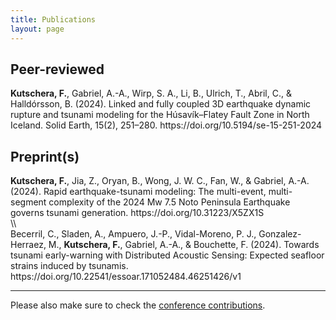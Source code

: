 ```yaml
---
title: Publications
layout: page
---
```


## Peer-reviewed 

<div style="text-align: left"> <b>Kutschera, F.</b>, Gabriel, A.-A., Wirp, S. A., Li, B., Ulrich, T., Abril, C., & Halldórsson, B. (2024). Linked and fully coupled 3D earthquake dynamic rupture and tsunami modeling for the Húsavík–Flatey Fault Zone in North Iceland. Solid Earth, 15(2), 251–280. https://doi.org/10.5194/se-15-251-2024 </div>


## Preprint(s)

<div style="text-align: left"> <b>Kutschera, F.</b>, Jia, Z., Oryan, B., Wong, J. W. C., Fan, W., & Gabriel, A.-A. (2024). Rapid earthquake-tsunami modeling: The multi-event, multi-segment complexity of the 2024 Mw 7.5 Noto Peninsula Earthquake governs tsunami generation. https://doi.org/10.31223/X5ZX1S </div>
\\
<div style="text-align: left"> Becerril, C., Sladen, A., Ampuero, J.-P., Vidal-Moreno, P. J., Gonzalez-Herraez, M., <b>Kutschera, F.</b>, Gabriel, A.-A., & Bouchette, F. (2024). Towards tsunami early-warning with Distributed Acoustic Sensing: Expected seafloor strains induced by tsunamis. https://doi.org/10.22541/essoar.171052484.46251426/v1 </div>

---

Please also make sure to check the [conference contributions](https://fabian-kutschera.github.io/conferences).
